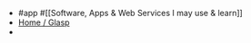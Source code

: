 - #app #[[Software, Apps & Web Services I may use & learn]]
- [Home / Glasp](https://glasp.co/home)
-